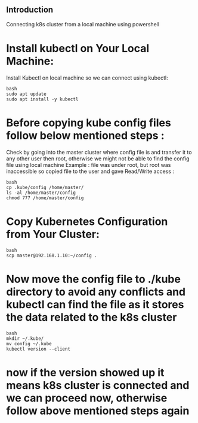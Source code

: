 ## Introduction
Connecting k8s cluster from a local machine using powershell

# Install kubectl on Your Local Machine:
Install Kubectl on local machine so we can connect using kubectl:
```
bash
sudo apt update
sudo apt install -y kubectl
```

# Before copying kube config files follow below mentioned steps :

Check by going into the master cluster where config file is and transfer it to any other user then root, otherwise we might not be able to find the config file using local machine
Example : file was under root, but root was inaccessible so copied file to the user and gave Read/Write access  :
```
bash	
cp .kube/config /home/master/
ls -al /home/master/config
chmod 777 /home/master/config 
```

# Copy Kubernetes Configuration from Your Cluster:
```
bash
scp master@192.168.1.10:~/config .
```

# Now move the config file to ./kube directory to avoid any conflicts and kubectl can find the file as it stores the data related to the k8s cluster
```
bash
mkdir ~/.kube/
mv config ~/.kube
kubectl version --client
```
# now if the version showed up it means k8s cluster is connected and we can proceed now, otherwise follow above mentioned steps again
